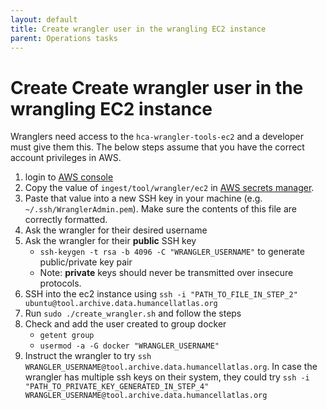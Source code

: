 ```yaml
---
layout: default
title: Create wrangler user in the wrangling EC2 instance
parent: Operations tasks
---
```


# Create  Create wrangler user in the wrangling EC2 instance
Wranglers need access to the `hca-wrangler-tools-ec2` and a developer must give them this. The below steps assume that you have the correct account privileges in AWS.

1. login to [AWS console](https://embl-ebi.awsapps.com/start#/)
2. Copy the value of `ingest/tool/wrangler/ec2` in [AWS secrets manager](https://console.aws.amazon.com/secretsmanager/home?region=us-east-1#!/secret?name=ingest%2Ftool%2Fwrangler%2Fec2).
3. Paste that value into a new SSH key in your machine (e.g. `~/.ssh/WranglerAdmin.pem`). Make sure the contents of this file are correctly formatted.
4. Ask the wrangler for their desired username
5. Ask the wrangler for their **public** SSH key
    - `ssh-keygen -t rsa -b 4096 -C "WRANGLER_USERNAME"` to generate public/private key pair
    - Note: **private** keys should never be transmitted over insecure protocols.
6. SSH into the ec2 instance using `ssh -i "PATH_TO_FILE_IN_STEP_2" ubuntu@tool.archive.data.humancellatlas.org`
7. Run `sudo ./create_wrangler.sh` and follow the steps
8. Check and add the user created to group docker
    - `getent group`
    -  `usermod -a -G docker "WRANGLER_USERNAME"`
9. Instruct the wrangler to try `ssh WRANGLER_USERNAME@tool.archive.data.humancellatlas.org`. In case the wrangler has multiple ssh keys on their system, they could try `ssh -i "PATH_TO_PRIVATE_KEY_GENERATED_IN_STEP_4" WRANGLER_USERNAME@tool.archive.data.humancellatlas.org` 
